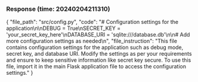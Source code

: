 ### Response (time: 20240204211310)

{
    "file_path": "src/config.py",
    "code": "# Configuration settings for the application\n\nDEBUG = True\nSECRET_KEY = 'your_secret_key_here'\nDATABASE_URI = 'sqlite:///database.db'\n\n# Add more configuration settings as needed\n",
    "file_instruction": "This file contains configuration settings for the application such as debug mode, secret key, and database URI. Modify the settings as per your requirements and ensure to keep sensitive information like secret key secure. To use this file, import it in the main Flask application file to access the configuration settings."
}